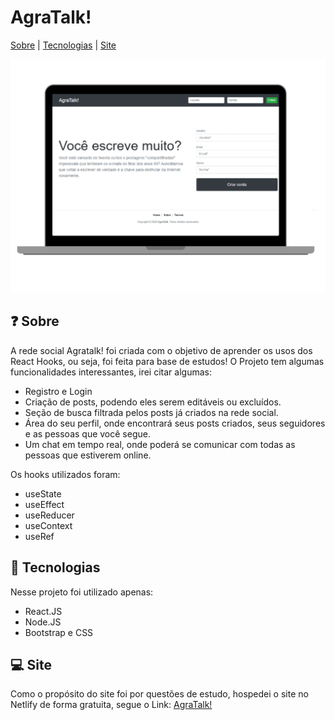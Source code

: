 # AgraTalk! 

 [Sobre](#ancora1) | [Tecnologias](#ancora2) | [Site](#ancora3) 

![Computador com capa da rede social](https://github.com/agraluca/agratalk-frontend/blob/master/pc_agratalk.png)


<a id="ancora1"></a>
## :question: Sobre
A rede social Agratalk! foi criada com o objetivo de aprender os usos dos React Hooks, ou seja, foi feita para base de estudos!
O Projeto tem algumas funcionalidades interessantes, irei citar algumas:

- Registro e Login
- Criação de posts, podendo eles serem editáveis ou excluídos.
- Seção de busca filtrada pelos posts já criados na rede social.
- Área do seu perfil, onde encontrará seus posts criados, seus seguidores e as pessoas que você segue.
- Um chat em tempo real, onde poderá se comunicar com todas as pessoas que estiverem online.

Os hooks utilizados foram:
- useState
- useEffect
- useReducer
- useContext
- useRef


<a id="ancora2"></a>
## :rocket: Tecnologias
Nesse projeto foi utilizado apenas:
- React.JS
- Node.JS
- Bootstrap e CSS

<a id="ancora3"></a>
## :computer: Site
Como o propósito do site foi por questões de estudo, hospedei o site no Netlify de forma gratuita, segue o Link:
<a href="https://zen-meitner-08ea1e.netlify.app/"> AgraTalk! </a>

